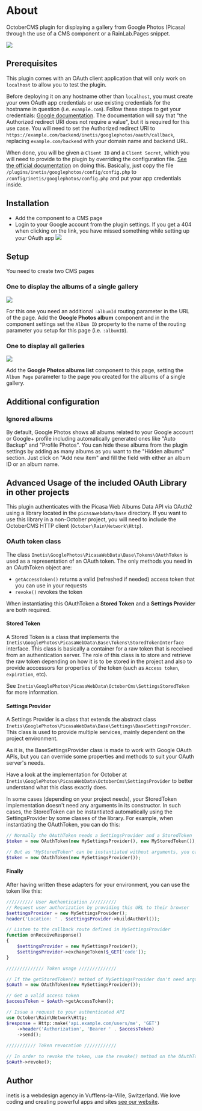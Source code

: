 # About
OctoberCMS plugin for displaying a gallery from Google Photos (Picasa) through the use of a CMS component or a RainLab.Pages snippet.

<img src="https://user-images.githubusercontent.com/16371551/28569844-dc3f11ce-713b-11e7-8ce6-24e2cae156b2.gif">

## Prerequisites
This plugin comes with an OAuth client application that will only work on `localhost` to allow you to test the plugin.

Before deploying it on any hostname other than `localhost`, you must create your own OAuth app credentials or use existing credentials for the hostname in question (i.e. `example.com`). Follow these steps to get your credentials: [Google documentation](https://developers.google.com/identity/sign-in/web/devconsole-project). 
The documentation will say that "the Authorized redirect URI does not require a value", but it is required for this use case. You will need to set the Authorized redirect URI to `https://example.com/backend/inetis/googlephotos/oauth/callback`, replacing `example.com/backend` with your domain name and backend URL.

When done, you will be given a `Client ID` and a `Client Secret`, which you will need to provide to the plugin by overriding the configuration file. [See the official documentation](https://octobercms.com/docs/plugin/settings#file-configuration) on doing this. Basically, just copy the file `/plugins/inetis/googlephotos/config/config.php` to `/config/inetis/googlephotos/config.php` and put your app credentials inside.

## Installation
* Add the component to a CMS page
* Login to your Google account from the plugin settings. If you get a 404 when clicking on the link, you have missed something while setting up your OAuth app
  <img src="https://monosnap.com/file/1CW6okRvNjjxBXkUQiBIcFfW0BdxCs.png">
  
## Setup
You need to create two CMS pages

### One to display the albums of a single gallery
<img src="https://monosnap.com/file/bOl4CzT6FjTGD7I4PwwvYpunSIMtdP.png">

For this one you need an additional `:albumId` routing parameter in the URL of the page. 
Add the **Google Photos album** component and in the component settings set the `Album ID` property to the name of the routing parameter you setup for this page (i.e. `:albumID`).

### One to display all galleries
<img src="https://monosnap.com/file/MrAmYQtbOzUGQspvsvTMa2gw3H7zQQ.png">

Add the **Google Photos albums list** component to this page, setting the `Album Page` parameter to the page you created for the albums of a single gallery.

## Additional configuration

### Ignored albums
By default, Google Photos shows all albums related to your Google account or Google+ profile including automatically generated ones like "Auto Backup" and "Profile Photos". You can hide these albums from the plugin settings by adding as many albums as you want to the "Hidden albums" section. Just click on "Add new item" and fill the field with either an album ID or an album name.

## Advanced Usage of the included OAuth Library in other projects
This plugin authenticates with the Picasa Web Albums Data API via OAuth2 using a library located in the `picasawebdata/base` directory.
If you want to use this library in a non-October project, you will need to include the OctoberCMS HTTP client (`October\Rain\Network\Http`).

### OAuth token class
The class `Inetis\GooglePhotos\PicasaWebData\Base\Tokens\OAuthToken` is used as a representation of an OAuth token. The only methods you need in an OAuthToken object are:
- `getAccessToken()` returns a valid (refreshed if needed) access token that you can use in your requests
- `revoke()` revokes the token

When instantiating this OAuthToken a **Stored Token** and a **Settings Provider** are both required.

#### Stored Token
A Stored Token is a class that implements the `Inetis\GooglePhotos\PicasaWebData\Base\Tokens\StoredTokenInterface` interface.
This class is basically a container for a raw token that is received from an authentication server. The role of this class is to store and retrieve the raw token depending on how it is to be stored in the project and also to provide acccessors for properties of the token (such as `Access token`, `expiration`, etc).

See `Inetis\GooglePhotos\PicasaWebData\OctoberCms\SettingsStoredToken` for more information.

#### Settings Provider
A Settings Provider is a class that extends the abstract class `Inetis\GooglePhotos\PicasaWebData\Base\Settings\BaseSettingsProvider`.
This class is used to provide multiple services, mainly dependent on the project environment.

As it is, the BaseSettingsProvider class is made to work with Google OAuth APIs, but you can override some properties and methods to suit your OAuth server's needs.

Have a look at the implementation for October at `Inetis\GooglePhotos\PicasaWebData\OctoberCms\SettingsProvider` to better understand what this class exactly does.

In some cases (depending on your project needs), your StoredToken implementation doesn't need any arguments in its constructor. In such cases, the StoredToken can be instantiated automatically using the SettingsProvider by some classes of the library.
For example, when instantiating the OAuthToken, you can do this:
```PHP
// Normally the OAuthToken needs a SettingsProvider and a StoredToken
$token = new OAuthToken(new MySettingsProvider(), new MyStoredToken());

// But as "MyStoredToken" can be instantiated without arguments, you can do this instead
$token = new OAuthToken(new MySettingsProvider());
```

#### Finally
After having written these adapters for your environment, you can use the token like this:
```PHP
////////// User Authentication //////////
// Request user authorization by providing this URL to their browser
$settingsProvider = new MySettingsProvider();
header('Location: ' . $settingsProvider->buildAuthUrl());

// Listen to the callback route defined in MySettingsProvider
function onReceiveResponse()
{
    $settingsProvider = new MySettingsProvider();
    $settingsProvider->exchangeToken($_GET['code']);
}

////////////// Token usage //////////////

// If the getStoredToken() method of MySettingsProvider don't need arguments, you don't need to instantiate a StoredToken yourself
$oAuth = new OAuthToken(new MySettingsProvider());

// Get a valid access token
$accessToken = $oAuth->getAccessToken();

// Issue a request to your authenticated API
use October\Rain\Network\Http;
$response = Http::make('api.example.com/users/me', 'GET')
    ->header('Authorization', 'Bearer ' . $accessToken)
    ->send();
    
/////////// Token revocation ////////////

// In order to revoke the token, use the revoke() method on the OAuthToken object
$oAuth->revoke();
```

## Author
inetis is a webdesign agency in Vufflens-la-Ville, Switzerland. We love coding and creating powerful apps and sites  [see our website](https://inetis.ch).
